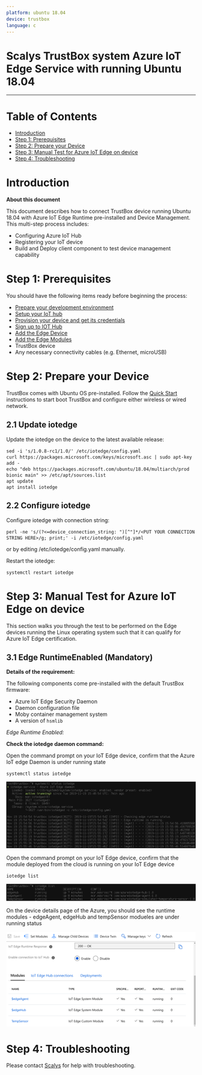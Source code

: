 ```yaml
---
platform: ubuntu 18.04
device: trustbox
language: c
---
```


Scalys TrustBox system Azure IoT Edge Service with running Ubuntu 18.04
===
---

# Table of Contents

-   [Introduction](#Introduction)
-   [Step 1: Prerequisites](#Prerequisites)
-   [Step 2: Prepare your Device](#PrepareDevice)
-   [Step 3: Manual Test for Azure IoT Edge on device](#Manual)
-   [Step 4: Troubleshooting](#Step-4-Troubleshooting)

<a name="Introduction"></a>
# Introduction

**About this document**

This document describes how to connect TrustBox device running Ubuntu 18.04 with Azure IoT Edge Runtime pre-installed and Device Management. This multi-step process includes:

-   Configuring Azure IoT Hub
-   Registering your IoT device
-   Build and Deploy client component to test device management capability 

<a name="Prerequisites"></a>
# Step 1: Prerequisites

You should have the following items ready before beginning the process:

-   [Prepare your development environment](https://scalys.com/wp-content/uploads/TrustBox_Edge_Quick_Start_Guide.pdf)
-   [Setup your IoT hub](https://account.windowsazure.com/signup?offer=ms-azr-0044p)
-   [Provision your device and get its credentials][lnk-manage-iot-hub]
-   [Sign up to IOT Hub](https://account.windowsazure.com/signup?offer=ms-azr-0044p)
-   [Add the Edge Device](https://docs.microsoft.com/en-us/azure/iot-edge/quickstart-linux)
-   [Add the Edge Modules](https://docs.microsoft.com/en-us/azure/iot-edge/quickstart-linux#deploy-a-module)
-   TrustBox device
-   Any necessary connectivity cables (e.g. Ethernet, microUSB)

<a name="PrepareDevice"></a>
# Step 2: Prepare your Device

TrustBox comes with Ubuntu OS pre-installed. Follow the [Quick Start](https://scalys.com/wp-content/uploads/TrustBox_Edge_Quick_Start_Guide.pdf) instructions to start boot TrustBox and configure either wireless or wired network.

## 2.1 Update iotedge

Update the iotedge on the device to the latest available release:

    sed -i 's/1.0.8-rc1/1.0/' /etc/iotedge/config.yaml
    curl https://packages.microsoft.com/keys/microsoft.asc | sudo apt-key add -
    echo "deb https://packages.microsoft.com/ubuntu/18.04/multiarch/prod bionic main" >> /etc/apt/sources.list
    apt update
    apt install iotedge
    
## 2.2 Configure iotedge

Configure iotedge with connection string:

    perl -ne 's/(?<=device_connection_string: ")[^"]*/<PUT YOUR CONNECTION STRING HERE>/g; print;' -i /etc/iotedge/config.yaml

or by editing /etc/iotedge/config.yaml manually.

Restart the iotedge:

    systemctl restart iotedge

<a name="Manual"></a>
# Step 3: Manual Test for Azure IoT Edge on device

This section walks you through the test to be performed on the Edge devices running the Linux operating system such that it can qualify for Azure IoT Edge certification.

<a name="Step-3-1-IoTEdgeRunTime"></a>
## 3.1 Edge RuntimeEnabled (Mandatory)

**Details of the requirement:**

The following components come pre-installed with the default TrustBox firmware:

-   Azure IoT Edge Security Daemon
-   Daemon configuration file
-   Moby container management system
-   A version of `hsmlib`

*Edge Runtime Enabled:*

**Check the iotedge daemon command:** 

Open the command prompt on your IoT Edge device, confirm that the Azure IoT edge Daemon is under running state

    systemctl status iotedge

 ![](./media/TrustBox/service-status.png) 

Open the command prompt on your IoT Edge device, confirm that the module deployed from the cloud is running on your IoT Edge device

    iotedge list

 ![](./media/TrustBox/containers.png) 

On the device details page of the Azure, you should see the runtime modules - edgeAgent, edgeHub and tempSensor modueles are under running status

 ![](./media/TrustBox/azure-portal.png)

<a name="Step-4-Troubleshooting"></a>
# Step 4: Troubleshooting

Please contact [Scalys](https://scalys.com) for help with troubleshooting.
  
[setup-devbox-linux]: https://github.com/Azure/azure-iot-sdk-c/blob/master/doc/devbox_setup.md
[lnk-setup-iot-hub]: ../setup_iothub.md
[lnk-manage-iot-hub]: ../manage_iot_hub.md